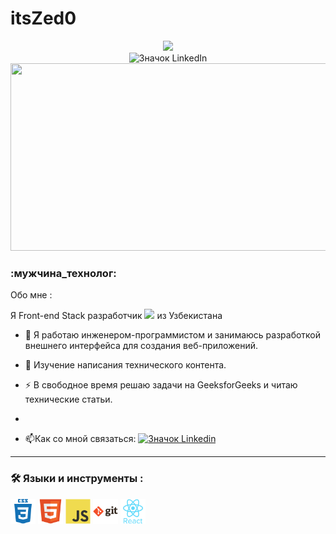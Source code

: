 # itsZed0


<div id="header" align="center">
  <img src="https://media.giphy.com/media/M9gbBd9nbDrOTu1Mqx/giphy.gif" width="100"/>
</div>

<div align="center" id="значки">
  <img src="https://img.shields.io/badge/LinkedIn-blue?style=for-the-badge&logo=linkedin&logoColor=white" alt="Значок LinkedIn"/>
</div>


<div align="center">
  <img src="https://media.giphy.com/media/dWesBcTLavkZuG35MI/giphy.gif" width="600" height="300"/>
</div>

### :мужчина_технолог: 

Обо мне :

Я Front-end Stack разработчик <img src="https://media.giphy.com/media/WUlplcMpOCEmTGBtBW/giphy.gif" width="30"> из Узбекистана 

- :telescope: Я работаю инженером-программистом и занимаюсь разработкой внешнего интерфейса для создания веб-приложений.

- :seedling: Изучение написания технического контента.

- :zap: В свободное время решаю задачи на GeeksforGeeks и читаю технические статьи.
- 
- :mailbox:Как со мной связаться: [![Значок Linkedin](https://img.shields.io/badge/-kakbar-blue?style=flat&logo=Linkedin&logoColor=white)](ваш-linkedin-url)


---

### :hammer_and_wrench: Языки и инструменты :


<div>
  <img src="https://github.com/devicons/devicon/blob/master/icons/css3/css3-plain-wordmark.svg" title="CSS3" alt="CSS" width="40" height= "40"/> 
  <img src="https://github.com/devicons/devicon/blob/master/icons/html5/html5-original.svg" title="HTML5" alt="HTML" width="40" height="40 "/> 
  <img src="https://github.com/devicons/devicon/blob/master/icons/javascript/javascript-original.svg" title="JavaScript" alt="JavaScript" width="40" height="40 "/> 
  <img src="https://github.com/devicons/devicon/blob/master/icons/git/git-original-wordmark.svg" title="Git" **alt="Git" width="40" высота="40"/>
  <img src="https://github.com/devicons/devicon/blob/master/icons/react/react-original-wordmark.svg" title="React" alt="React" width="40" height= "40"/> 
</div>
